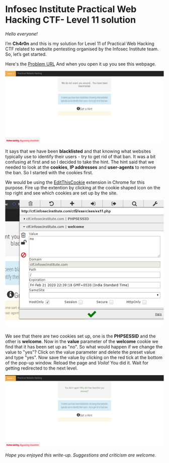 # Infosec Institute Practical Web Hacking CTF- Level 11 solution #

*Hello everyone!*

I’m **Ch4r0n** and this is my solution for Level 11 of Practical Web Hacking CTF related to website pentesting organised by the Infosec Institute team. 
So, let’s get started.

Here's the [Problem URL](http://ctf.infosecinstitute.com/ctf2/exercises/ex11.php)
And when you open it up you see this webpage.

![Image of site](https://github.com/Th3Ch4r0n/CTF-writeups/blob/master/111.png)

It says that we have been **blacklisted** and that knowing what websites typically use to identify their users - try to get rid of that ban.
It was a bit confusing at first and so I decided to take the hint. The hint said that we needed to look at the **cookies**, **IP addresses** and **user-agents** to remove the ban.
So I started with the cookies first.

We would be using the [EditThisCookie](https://chrome.google.com/webstore/detail/editthiscookie/fngmhnnpilhplaeedifhccceomclgfbg?hl=en) extension in Chrome for this purpose. Fire up the extention by clicking at the cookie shaped icon on the top right and see which cookies are set up by the site.

![Image of editthiscookie](https://github.com/Th3Ch4r0n/CTF-writeups/blob/master/112.png)

We see that there are two cookies set up, one is the **PHPSESSID** and the other is **welcome**. Now in the **value** parameter of the **welcome** cookie we find that it has been set up as "no". So what would happen if we change the value to "yes"?
Click on the value parameter and delete the preset value and type "yes". Now save the value by clicking on the red tick at the bottom of the pop-up window.
Reload the page and *Voila!* You did it. Wait for getting redirected to the next level.

![Image of congratulations](https://github.com/Th3Ch4r0n/CTF-writeups/blob/master/113.png)

*Hope you enjoyed this write-up. Suggestions and criticism are welcome.*
